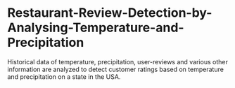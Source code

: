 # Restaurant-Review-Detection-by-Analysing-Temperature-and-Precipitation
Historical data of temperature, precipitation, user-reviews and various other information are analyzed to detect customer ratings based on temperature and precipitation on a state in the USA.
